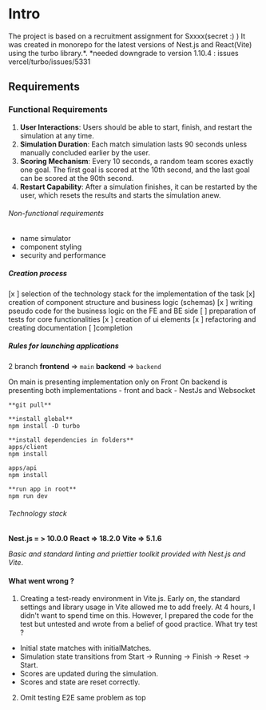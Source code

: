 # Intro
The project is based on a recruitment assignment for Sxxxx(secret :) )
It was created in monorepo for the latest versions of Nest.js and React(Vite) using the turbo library.*.
*needed downgrade to version 1.10.4 : issues vercel/turbo/issues/5331

## Requirements

### Functional Requirements

1. **User Interactions**: Users should be able to start, finish, and restart the simulation at any time.
2. **Simulation Duration**: Each match simulation lasts 90 seconds unless manually concluded earlier by the user.
3. **Scoring Mechanism**: Every 10 seconds, a random team scores exactly one goal. The first goal is scored at the 10th second, and the last goal can be scored at the 90th second.
4. **Restart Capability**: After a simulation finishes, it can be restarted by the user, which resets the results and starts the simulation anew.

###### Non-functional requirements
- name simulator
- component styling
- security and performance

##### Creation process
[x ] selection of the technology stack for the implementation of the task 
[x] creation of component structure and business logic (schemas)
[x ] writing pseudo code for the business logic on the FE and BE side
[ ] preparation of tests for core functionalities
[x ] creation of ui elements
[x ] refactoring and creating documentation
[ ]completion

##### Rules for launching applications

2 branch
**frontend** => `main` 
**backend** => `backend`

On main is presenting implementation only on Front
On backend is presenting  both implementations - front and back - NestJs and Websocket 

```
**git pull** 

**install global**
npm install -D turbo

**install dependencies in folders**
apps/client
npm install

apps/api
npm install

**run app in root**
npm run dev

```

###### Technology stack

**Nest.js = > 10.0.0**
**React => 18.2.0**
**Vite => 5.1.6**

*Basic and standard linting and priettier toolkit provided with Nest.js and Vite*.

#### What went wrong ?
1. Creating a test-ready environment in Vite.js. Early on, the standard settings and library usage in Vite allowed me to add freely. At 4 hours, I didn't want to spend time on this. However, I prepared the code for the test but untested and wrote from a belief of good practice.
What try test ?
- Initial state matches with initialMatches.
- Simulation state transitions from Start -> Running -> Finish -> Reset -> Start.
- Scores are updated during the simulation.
- Scores and state are reset correctly.
2. Omit testing E2E same problem as top



